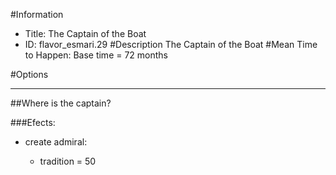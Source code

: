 #Information
 - Title: The Captain of the Boat
 - ID: flavor_esmari.29
#Description
The Captain of the Boat
#Mean Time to Happen:
Base time = 72 months

#Options

___
##Where is the captain?

###Efects:<ul><li>create admiral:</li><ul><li>tradition = 50</li></ul></ul>
